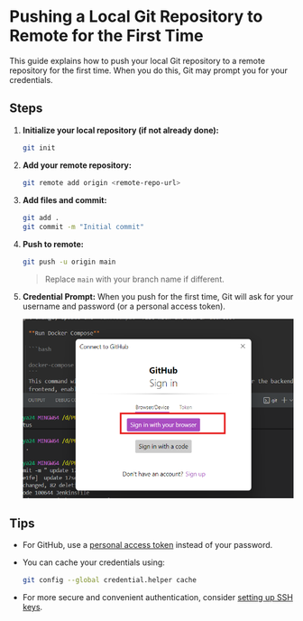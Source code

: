 

# Pushing a Local Git Repository to Remote for the First Time

This guide explains how to push your local Git repository to a remote repository for the first time. When you do this, Git may prompt you for your credentials.

## Steps

1. **Initialize your local repository (if not already done):**
    ```bash
    git init
    ```

2. **Add your remote repository:**
    ```bash
    git remote add origin <remote-repo-url>
    ```

3. **Add files and commit:**
    ```bash
    git add .
    git commit -m "Initial commit"
    ```

4. **Push to remote:**
    ```bash
    git push -u origin main
    ```
    > Replace `main` with your branch name if different.

5. **Credential Prompt:**
    When you push for the first time, Git will ask for your username and password (or a personal access token).

    ![alt text](image.png)

## Tips

- For GitHub, use a [personal access token](https://github.com/settings/tokens) instead of your password.
- You can cache your credentials using:
  ```bash
  git config --global credential.helper cache
  ```

- For more secure and convenient authentication, consider [setting up SSH keys](https://docs.github.com/en/authentication/connecting-to-github-with-ssh).
